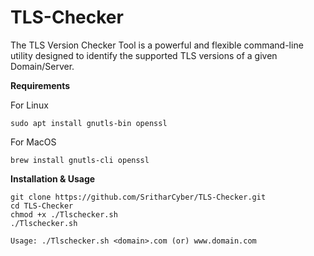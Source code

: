 # TLS-Checker
The TLS Version Checker Tool is a powerful and flexible command-line utility designed to identify the supported TLS versions of a given Domain/Server. 

**Requirements**

For Linux
~~~~~~~~~~~~~~~~~~~~~~~~~~~~~~~~~
sudo apt install gnutls-bin openssl
~~~~~~~~~~~~~~~~~~~~~~~~~~~~~~~~~
For MacOS
~~~~~~~~~~~~~~~~~~~~~~~~~~~~~~~~~
brew install gnutls-cli openssl
~~~~~~~~~~~~~~~~~~~~~~~~~~~~~~~~~


**Installation & Usage**
~~~~~~~~~~~~~~~~~~~~~~~~~~~~~~~~~
git clone https://github.com/SritharCyber/TLS-Checker.git
cd TLS-Checker
chmod +x ./Tlschecker.sh
./Tlschecker.sh
~~~~~~~~~~~~~~~~~~~~~~~~~~~~~~~~~

~~~~~~~~~~~~~~~~~~~~~~~~~~~~~~~~~
Usage: ./Tlschecker.sh <domain>.com (or) www.domain.com
~~~~~~~~~~~~~~~~~~~~~~~~~~~~~~~~~
